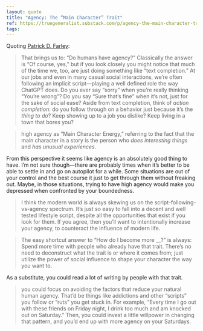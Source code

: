 ```yaml
---
layout: quote
title: "Agency: The “Main Character” Trait"
ref: https://truegeneralist.substack.com/p/agency-the-main-character-trait
tags:
---
```


Quoting [Patrick D. Farley](https://truegeneralist.substack.com/p/agency-the-main-character-trait):

> That brings us to: “Do humans have agency?” Classically the answer is “Of course, yes,” but if you look closely you might notice that much of the time we, too, are just doing something like “text completion.” At our jobs and even in many casual social interactions, we’re often following an implicit script—playing a well defined role the way ChatGPT does. Do you ever say “sorry” when you’re really thinking “You’re wrong”? Do you say “Sure that’s fine” when it’s not, just for the sake of social ease? Aside from text completion, think of *action completion*: do you follow through on a behavior just because it’s the *thing to do*? Keep showing up to a job you dislike? Keep living in a town that bores you?

> high agency as “Main Character Energy,” referring to the fact that the main character in a story is the person who *does interesting things* and *has unusual experiences*.

From this perspective it seems like agency is an absolutely good thing to have. I’m not sure though—there are probably times when it’s better to be able to settle in and go on autopilot for a while. Some situations are out of your control and the best course it just to get through them without freaking out. Maybe, in those situations, trying to have high agency would make you depressed when confronted by your boundedness.

> I think the modern world is always skewing us on the script-following-vs-agency spectrum. It’s just so easy to fall into a decent and well tested lifestyle script, despite all the opportunities that exist if you look for them. If you agree, then you’ll want to intentionally increase your agency, to counteract the influence of modern life.

> The easy shortcut answer to “How do I become more __?” is always: Spend more time with people who already have that trait. There’s no need to deconstruct what the trait is or where it comes from; just utilize the power of social influence to shape your character the way you want to.

As a substitute, you could read a lot of writing by people with that trait.

> you could focus on avoiding the factors that reduce your natural human agency. That’d be things like addictions and other “scripts” you follow or “ruts” you get stuck in. For example, “Every time I go out with these friends on Friday night, I drink too much and am knocked out on Saturday.” Then, you could invest a little willpower in changing that pattern, and you’d end up with more agency on your Saturdays.
